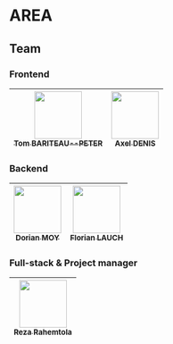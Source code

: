 # AREA

## Team

### Frontend

| [<img src="https://github.com/Tomi-Tom.png?size=85" width=85><br><sub>Tom BARITEAU--PETER</sub>](https://github.com/Tomi-Tom) | [<img src="https://github.com/axel-denis.png?size=85" width=85><br><sub>Axel DENIS</sub>](https://github.com/axel-denis)
|:---:| :---: |

### Backend

| [<img src="https://github.com/Croos3r.png?size=85" width=85><br><sub>Dorian MOY</sub>](https://github.com/Croos3r) | [<img src="https://github.com/EdenComp.png?size=85" width=85><br><sub>Florian LAUCH</sub>](https://github.com/EdenComp)
|:---:| :---: |

### Full-stack & Project manager
| [<img src="https://github.com/RezaRahemtola.png?size=85" width=85><br><sub>Reza Rahemtola</sub>](https://github.com/RezaRahemtola)
| :---: |

